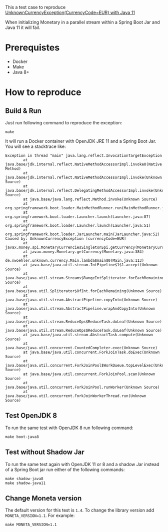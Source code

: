 This a test case to reproduce [UnknownCurrencyException(CurrencyCode=EUR) with Java 11](https://github.com/JavaMoney/jsr354-ri/issues/331)

When initializing Monetary in a  parallel stream within a Spring Boot Jar and Java 11 it will fail.

# Prerequistes

* Docker
* Make
* Java 8+

# How to reproduce

## Build & Run

Just run following command to reproduce the exception:

    make

It will run a Docker container with OpenJDK JRE 11 and a Spring Boot Jar. 
You will see a stacktrace like:

```
Exception in thread "main" java.lang.reflect.InvocationTargetException
        at java.base/jdk.internal.reflect.NativeMethodAccessorImpl.invoke0(Native Method)
        at java.base/jdk.internal.reflect.NativeMethodAccessorImpl.invoke(Unknown Source)
        at java.base/jdk.internal.reflect.DelegatingMethodAccessorImpl.invoke(Unknown Source)
        at java.base/java.lang.reflect.Method.invoke(Unknown Source)
        at org.springframework.boot.loader.MainMethodRunner.run(MainMethodRunner.java:48)
        at org.springframework.boot.loader.Launcher.launch(Launcher.java:87)
        at org.springframework.boot.loader.Launcher.launch(Launcher.java:51)
        at org.springframework.boot.loader.JarLauncher.main(JarLauncher.java:52)
Caused by: UnknownCurrencyException [currencyCode=EUR]
        at javax.money.spi.MonetaryCurrenciesSingletonSpi.getCurrency(MonetaryCurrenciesSingletonSpi.java:74)
        at javax.money.Monetary.getCurrency(Monetary.java:384)
        at de.nwoehler.unknown.currency.Main.lambda$main$0(Main.java:113)
        at java.base/java.util.stream.IntPipeline$1$1.accept(Unknown Source)
        at java.base/java.util.stream.Streams$RangeIntSpliterator.forEachRemaining(Unknown Source)
        at java.base/java.util.Spliterator$OfInt.forEachRemaining(Unknown Source)
        at java.base/java.util.stream.AbstractPipeline.copyInto(Unknown Source)
        at java.base/java.util.stream.AbstractPipeline.wrapAndCopyInto(Unknown Source)
        at java.base/java.util.stream.ReduceOps$ReduceTask.doLeaf(Unknown Source)
        at java.base/java.util.stream.ReduceOps$ReduceTask.doLeaf(Unknown Source)
        at java.base/java.util.stream.AbstractTask.compute(Unknown Source)
        at java.base/java.util.concurrent.CountedCompleter.exec(Unknown Source)
        at java.base/java.util.concurrent.ForkJoinTask.doExec(Unknown Source)
        at java.base/java.util.concurrent.ForkJoinPool$WorkQueue.topLevelExec(Unknown Source)
        at java.base/java.util.concurrent.ForkJoinPool.scan(Unknown Source)
        at java.base/java.util.concurrent.ForkJoinPool.runWorker(Unknown Source)
        at java.base/java.util.concurrent.ForkJoinWorkerThread.run(Unknown Source)
```

## Test OpenJDK 8

To run the same test with OpenJDK 8 run following command:

    make boot-java8
    
## Test without Shadow Jar

To run the same test again with OpenJDK 11 or 8 and a shadow Jar instead of a Spring Boot jar run either of the following commands:

    make shadow-java8
    make shadow-java11    

## Change Moneta version

The default version for this test is `1.4`. To change the library version add `MONETA_VERSION=1.1`. For example:

    make MONETA_VERSION=1.1